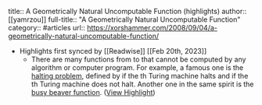 title:: A Geometrically Natural Uncomputable Function (highlights)
author:: [[yamrzou]]
full-title:: "A Geometrically Natural Uncomputable Function"
category:: #articles
url:: https://xorshammer.com/2008/09/04/a-geometrically-natural-uncomputable-function/

- Highlights first synced by [[Readwise]] [[Feb 20th, 2023]]
	- There are many functions from to that cannot be computed by any algorithm or computer program. For example, a famous one is the [halting problem](http://en.wikipedia.org/wiki/Halting_problem), defined by if the th Turing machine halts and if the th Turing machine does not halt. Another one in the same spirit is the [busy beaver function](http://en.wikipedia.org/wiki/Busy_beaver_function). ([View Highlight](https://read.readwise.io/read/01gft3n2wjzs720fmzgppy4sf2))